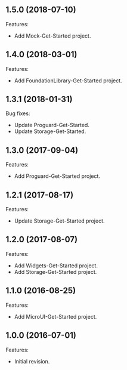 ## 1.5.0 (2018-07-10)
Features:
   - Add Mock-Get-Started project.

## 1.4.0 (2018-03-01)
Features:
   - Add FoundationLibrary-Get-Started project.

## 1.3.1 (2018-01-31)
Bug fixes:
   - Update Proguard-Get-Started.
   - Update Storage-Get-Started.

## 1.3.0 (2017-09-04)
Features:
   - Add Proguard-Get-Started project.

## 1.2.1 (2017-08-17)
Features:
   - Update Storage-Get-Started project.

## 1.2.0 (2017-08-07)
Features:
  - Add Widgets-Get-Started project.
  - Add Storage-Get-Started project.

## 1.1.0 (2016-08-25)
Features:
  - Add MicroUI-Get-Started project.
  
## 1.0.0 (2016-07-01)
Features:
  - Initial revision.

[//]: # (Markdown)
[//]: # (Copyright 2017-2018 IS2T. All rights reserved.)
[//]: # (For demonstration purpose only.)
[//]: # (IS2T PROPRIETARY. Use is subject to license terms.)
